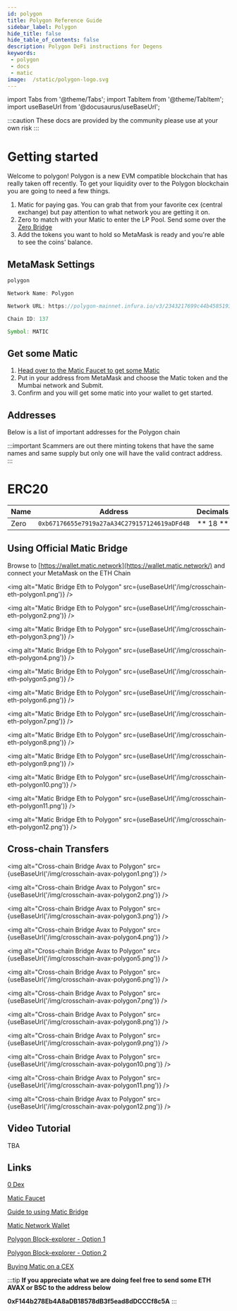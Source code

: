 ```yaml
---
id: polygon 
title: Polygon Reference Guide
sidebar_label: Polygon 
hide_title: false
hide_table_of_contents: false
description: Polygon DeFi instructions for Degens
keywords: 
 - polygon
 - docs
 - matic
image:  /static/polygon-logo.svg
---
```

import Tabs from '@theme/Tabs';
import TabItem from '@theme/TabItem';
import useBaseUrl from '@docusaurus/useBaseUrl';

:::caution
These docs are provided by the community please use at your own risk
:::

# Getting started

Welcome to polygon! Polygon is a new EVM compatible blockchain that has really taken off recently. To get your liquidity over to the Polygon blockchain you are going to need a few things.

1. Matic for paying gas. You can grab that from your favorite cex (central exchange) but pay attention to what network you are getting it on.
1. Zero to match with your Matic to enter the LP Pool. Send some over the [Zero Bridge](https://app.0.exchange/#/transfer)
1. Add the tokens you want to hold so MetaMask is ready and you're able to see the coins' balance. 

## MetaMask Settings

```javascript
polygon

Network Name: Polygon

Network URL: https://polygon-mainnet.infura.io/v3/2343217699c44b45851935789f1f89e6

Chain ID: 137

Symbol: MATIC
```

## Get some Matic
1. [Head over to the Matic Faucet to get some Matic](https://faucet.matic.network/)
1. Put in your address from MetaMask and choose the Matic token and the Mumbai network and Submit.
1. Confirm and you will get some matic into your wallet to get started.

## Addresses

Below is a list of important addresses for the Polygon chain

:::important
Scammers are out there minting tokens that have the same names and same supply but only one will have the valid contract address.  
:::


# ERC20
|       Name    |       Address                                 |       Decimals        |
| ------------- |       :-----------:                           |       -----:          |
| Zero          | `0xb67176655e7919a27aA34C279157124619aDFd4B`  |        ** 18 **       |

## Using Official Matic Bridge
Browse to [https://wallet.matic.network](https://wallet.matic.network/) and connect your MetaMask on the ETH Chain

<img alt="Matic Bridge Eth to Polygon" src={useBaseUrl('/img/crosschain-eth-polygon1.png')} />

<img alt="Matic Bridge Eth to Polygon" src={useBaseUrl('/img/crosschain-eth-polygon2.png')} />

<img alt="Matic Bridge Eth to Polygon" src={useBaseUrl('/img/crosschain-eth-polygon3.png')} />

<img alt="Matic Bridge Eth to Polygon" src={useBaseUrl('/img/crosschain-eth-polygon4.png')} />

<img alt="Matic Bridge Eth to Polygon" src={useBaseUrl('/img/crosschain-eth-polygon5.png')} />

<img alt="Matic Bridge Eth to Polygon" src={useBaseUrl('/img/crosschain-eth-polygon6.png')} />

<img alt="Matic Bridge Eth to Polygon" src={useBaseUrl('/img/crosschain-eth-polygon7.png')} />

<img alt="Matic Bridge Eth to Polygon" src={useBaseUrl('/img/crosschain-eth-polygon8.png')} />

<img alt="Matic Bridge Eth to Polygon" src={useBaseUrl('/img/crosschain-eth-polygon9.png')} />

<img alt="Matic Bridge Eth to Polygon" src={useBaseUrl('/img/crosschain-eth-polygon10.png')} />

<img alt="Matic Bridge Eth to Polygon" src={useBaseUrl('/img/crosschain-eth-polygon11.png')} />

<img alt="Matic Bridge Eth to Polygon" src={useBaseUrl('/img/crosschain-eth-polygon12.png')} />



## Cross-chain Transfers
<img alt="Cross-chain Bridge Avax to Polygon" src={useBaseUrl('/img/crosschain-avax-polygon1.png')} />

<img alt="Cross-chain Bridge Avax to Polygon" src={useBaseUrl('/img/crosschain-avax-polygon2.png')} />

<img alt="Cross-chain Bridge Avax to Polygon" src={useBaseUrl('/img/crosschain-avax-polygon3.png')} />

<img alt="Cross-chain Bridge Avax to Polygon" src={useBaseUrl('/img/crosschain-avax-polygon4.png')} />

<img alt="Cross-chain Bridge Avax to Polygon" src={useBaseUrl('/img/crosschain-avax-polygon5.png')} />

<img alt="Cross-chain Bridge Avax to Polygon" src={useBaseUrl('/img/crosschain-avax-polygon6.png')} />

<img alt="Cross-chain Bridge Avax to Polygon" src={useBaseUrl('/img/crosschain-avax-polygon7.png')} />

<img alt="Cross-chain Bridge Avax to Polygon" src={useBaseUrl('/img/crosschain-avax-polygon8.png')} />

<img alt="Cross-chain Bridge Avax to Polygon" src={useBaseUrl('/img/crosschain-avax-polygon9.png')} />

<img alt="Cross-chain Bridge Avax to Polygon" src={useBaseUrl('/img/crosschain-avax-polygon10.png')} />

<img alt="Cross-chain Bridge Avax to Polygon" src={useBaseUrl('/img/crosschain-avax-polygon11.png')} />

<img alt="Cross-chain Bridge Avax to Polygon" src={useBaseUrl('/img/crosschain-avax-polygon12.png')} />



## Video Tutorial

TBA

## Links
[0 Dex](https://0.exchange)

[Matic Faucet](https://faucet.matic.network/)

[Guide to using Matic Bridge](https://medium.com/stakingbits/guide-to-using-the-matic-bridge-to-bridge-tokens-from-ethereum-to-polygon-c3e66cf3d334)

[Matic Network Wallet](https://wallet.matic.network/)

[Polygon Block-explorer - Option 1](https://polygon-explorer-mainnet.chainstacklabs.com/)

[Polygon Block-explorer - Option 2](https://explorer-mainnet.maticvigil.com/)

[Buying Matic on a CEX](https://ascendex.com/en/basic/cashtrade-spottrading/usdt/matic)

:::tip
**If you appreciate what we are doing feel free to send some ETH AVAX or BSC to the address below**

**0xF144b278Eb4A8aDB18578dB3f5ead8dDCCCf8c5A**
:::